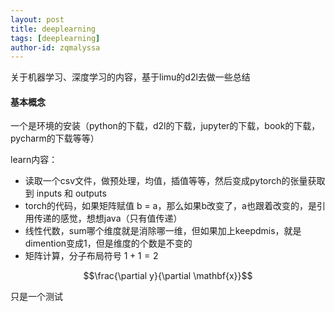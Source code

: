 ```yaml
---
layout: post
title: deeplearning
tags: [deeplearning]
author-id: zqmalyssa
---
```


关于机器学习、深度学习的内容，基于limu的d2l去做一些总结

#### 基本概念

一个是环境的安装（python的下载，d2l的下载，jupyter的下载，book的下载，pycharm的下载等等）

learn内容：

- 读取一个csv文件，做预处理，均值，插值等等，然后变成pytorch的张量获取到 inputs 和 outputs
- torch的代码，如果矩阵赋值 b = a，那么如果b改变了，a也跟着改变的，是引用传递的感觉，想想java（只有值传递）
- 线性代数，sum哪个维度就是消除哪一维，但如果加上keepdmis，就是dimention变成1，但是维度的个数是不变的
- 矩阵计算，分子布局符号 $1+1=2$

$$\frac{\partial y}{\partial \mathbf{x}}$$

只是一个测试
